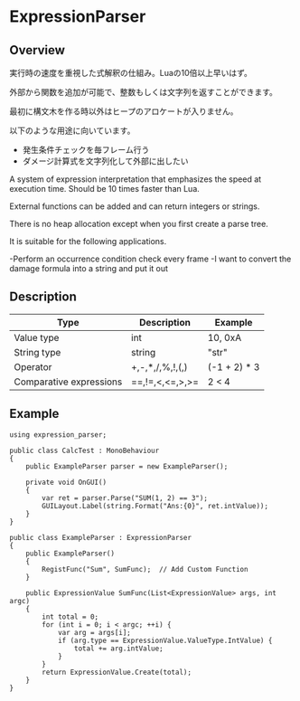 # ExpressionParser

## Overview

実行時の速度を重視した式解釈の仕組み。Luaの10倍以上早いはず。

外部から関数を追加が可能で、整数もしくは文字列を返すことができます。

最初に構文木を作る時以外はヒープのアロケートが入りません。

以下のような用途に向いています。

- 発生条件チェックを毎フレーム行う
- ダメージ計算式を文字列化して外部に出したい



A system of expression interpretation that emphasizes the speed at execution time. Should be 10 times faster than Lua.

External functions can be added and can return integers or strings.

There is no heap allocation except when you first create a parse tree.

It is suitable for the following applications.

-Perform an occurrence condition check every frame
-I want to convert the damage formula into a string and put it out

## Description

| Type | Description | Example |
| ---- | ---- | ---- |
| Value type | int | 10, 0xA |
| String type | string | "str" |
| Operator | +,-,*,/,%,!,(,) | (-1 + 2) * 3 |
| Comparative expressions | ==,!=,<,<=,>,>= | 2 < 4 |

## Example 

    using expression_parser;
    
    public class CalcTest : MonoBehaviour
    {
        public ExampleParser parser = new ExampleParser();
    
        private void OnGUI()
        {
            var ret = parser.Parse("SUM(1, 2) == 3");
            GUILayout.Label(string.Format("Ans:{0}", ret.intValue));
        }
    }
    
    public class ExampleParser : ExpressionParser
    {
        public ExampleParser()
        {
            RegistFunc("Sum", SumFunc);  // Add Custom Function
        }
    
        public ExpressionValue SumFunc(List<ExpressionValue> args, int argc)
        {
            int total = 0;
            for (int i = 0; i < argc; ++i) {
                var arg = args[i];
                if (arg.type == ExpressionValue.ValueType.IntValue) {
                    total += arg.intValue;
                }
            }
            return ExpressionValue.Create(total);
        }
    }
